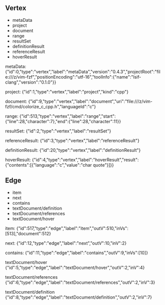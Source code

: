## Vertex
- metaData
- project
- document
- range
- resultSet
- definitionResult
- referenceResult
- hoverResult

metaData:
{"id":0,"type":"vertex","label":"metaData","version":"0.4.3","projectRoot":"file:///z/vim-fzf","positionEncoding":"utf-16","toolInfo":{"name":"lsif-clang","version":"0.1.0"}}

project:
{"id":1,"type":"vertex","label":"project","kind":"cpp"}

document:
{"id":9,"type":"vertex","label":"document","uri":"file:///z/vim-fzf/cmd/colorize_c_cpp.h","languageId":"c"}

range:
{"id":513,"type":"vertex","label":"range","start":{"line":28,"character":7},"end":{"line":28,"character":11}}

resultSet:
{"id":2,"type":"vertex","label":"resultSet"}

referenceResult:
{"id":3,"type":"vertex","label":"referenceResult"}

definitionResult:
{"id":20,"type":"vertex","label":"definitionResult"}

hoverResult:
{"id":4,"type":"vertex","label":"hoverResult","result":{"contents":[{"language":"c","value":"char quote"}]}}

## Edge
- item
- next
- contains
- textDocument/definition
- textDocument/references
- textDocument/hover

item:
{"id":517,"type":"edge","label":"item","outV":510,"inVs":[513],"document":512}

next:
{"id":12,"type":"edge","label":"next","outV":10,"inV":2}

contains:
{"id":11,"type":"edge","label":"contains","outV":9,"inVs":[10]}

textDocument/hover
{"id":5,"type":"edge","label":"textDocument/hover","outV":2,"inV":4}

textDocument/references
{"id":6,"type":"edge","label":"textDocument/references","outV":2,"inV":3}

textDocument/definition
{"id":8,"type":"edge","label":"textDocument/definition","outV":2,"inV":7}
